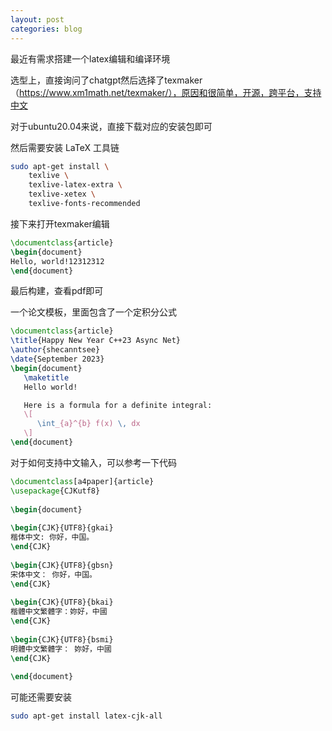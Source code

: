 ```yaml
---
layout: post
categories: blog
---
```

最近有需求搭建一个latex编辑和编译环境



选型上，直接询问了chatgpt然后选择了texmaker（https://www.xm1math.net/texmaker/），原因和很简单，开源，跨平台，支持中文



对于ubuntu20.04来说，直接下载对应的安装包即可

然后需要安装 LaTeX 工具链

```bash
sudo apt-get install \
	texlive \
	texlive-latex-extra \
	texlive-xetex \
	texlive-fonts-recommended
```

接下来打开texmaker编辑

```latex
\documentclass{article}
\begin{document}
Hello, world!12312312
\end{document}
```

最后构建，查看pdf即可



一个论文模板，里面包含了一个定积分公式

```latex
\documentclass{article}
\title{Happy New Year C++23 Async Net}
\author{shecanntsee}
\date{September 2023}
\begin{document}
   \maketitle
   Hello world!

   Here is a formula for a definite integral:
   \[
      \int_{a}^{b} f(x) \, dx
   \]
\end{document}
```



对于如何支持中文输入，可以参考一下代码

```latex
\documentclass[a4paper]{article}
\usepackage{CJKutf8}
 
\begin{document}
 
\begin{CJK}{UTF8}{gkai}
楷体中文: 你好，中国。
\end{CJK}
 
\begin{CJK}{UTF8}{gbsn}
宋体中文： 你好，中国。
\end{CJK}
 
\begin{CJK}{UTF8}{bkai}
楷體中文繁體字：妳好，中國
\end{CJK}
 
\begin{CJK}{UTF8}{bsmi}
明體中文繁體字： 妳好，中國
\end{CJK}
 
\end{document}
```

可能还需要安装

```bash
sudo apt-get install latex-cjk-all
```

